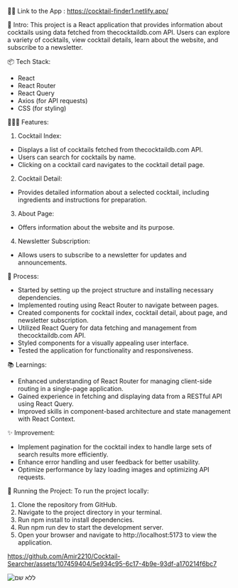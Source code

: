 👨‍💻 Link to the App : https://cocktail-finder1.netlify.app/

🎋 Intro:
This project is a React application that provides information about cocktails using data fetched from thecocktaildb.com API. Users can explore a variety of cocktails, view cocktail details, learn about the website, and subscribe to a newsletter.

📦 Tech Stack:

* React
* React Router
* React Query
* Axios (for API requests)
* CSS (for styling)

👩🏽‍🍳 Features:

1. Cocktail Index:

* Displays a list of cocktails fetched from thecocktaildb.com API.
* Users can search for cocktails by name.
* Clicking on a cocktail card navigates to the cocktail detail page.

2. Cocktail Detail:

* Provides detailed information about a selected cocktail, including ingredients and instructions for preparation.

3. About Page:

* Offers information about the website and its purpose.

4. Newsletter Subscription:

* Allows users to subscribe to a newsletter for updates and announcements.

💭 Process:

* Started by setting up the project structure and installing necessary dependencies.
* Implemented routing using React Router to navigate between pages.
* Created components for cocktail index, cocktail detail, about page, and newsletter subscription.
* Utilized React Query for data fetching and management from thecocktaildb.com API.
* Styled components for a visually appealing user interface.
* Tested the application for functionality and responsiveness.

📚 Learnings:

* Enhanced understanding of React Router for managing client-side routing in a single-page application.
* Gained experience in fetching and displaying data from a RESTful API using React Query.
* Improved skills in component-based architecture and state management with React Context.

✨ Improvement:

* Implement pagination for the cocktail index to handle large sets of search results more efficiently.
* Enhance error handling and user feedback for better usability.
* Optimize performance by lazy loading images and optimizing API requests.

🚦 Running the Project: To run the project locally:

1. Clone the repository from GitHub.
2. Navigate to the project directory in your terminal.
3. Run npm install to install dependencies.
4. Run npm run dev to start the development server.
5. Open your browser and navigate to http://localhost:5173 to view the application.

   

https://github.com/Amir2210/Cocktail-Searcher/assets/107459404/5e934c95-6c17-4b9e-93df-a170214f6bc7

![ללא שם](https://github.com/Amir2210/Cocktail-Searcher/assets/107459404/2f9d9fbc-485b-4119-a8f0-2ecd7323e2fa)
